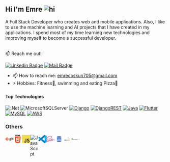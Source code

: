 ## Hi I'm Emre <img src="https://user-images.githubusercontent.com/1303154/88677602-1635ba80-d120-11ea-84d8-d263ba5fc3c0.gif" width="28px" height="28px" alt="hi">

A Full Stack Developer who creates web and mobile applications. Also, I like to use the machine learning and AI projects that I have created in my applications. I spend most of my time learning new technologies and improving myself to become a successful developer. 
<br/><br/>

:mailbox: Reach me out!

 [![Linkedin Badge](https://img.shields.io/badge/-emrecoskun48-0e76a8?style=flat&labelColor=0e76a8&logo=linkedin&logoColor=white)](https://www.linkedin.com/in/emrecoskun48/)  [![Mail Badge](https://img.shields.io/badge/-emrecoskun705-c0392b?style=flat&labelColor=c0392b&logo=gmail&logoColor=white)](mailto:emrecoskun705@gmail.com)


- 📫 How to reach me: emrecoskun705@gmail.com
- ⚡ Hobbies: Fitness💪, swimming and eating Pizza🍕

#### Top Technologies

<!-- TODO: Make technologies links takes you to repositories -->
![.Net](https://img.shields.io/badge/.NET-5C2D91?style=for-the-badge&logo=.net&logoColor=white)
![MicrosoftSQLServer](https://img.shields.io/badge/MSSQL-CC2927?style=for-the-badge&logo=microsoft%20sql%20server&logoColor=white)
[![Django](https://img.shields.io/badge/django-%23092E20.svg?style=for-the-badge&logo=django&logoColor=white)](https://github.com/emrecoskun705/e_commerce)
[![DjangoREST](https://img.shields.io/badge/DJANGO-REST-ff1709?style=for-the-badge&logo=django&logoColor=white&color=ff1709&labelColor=gray)](https://github.com/emrecoskun705/e_commerce)
[![Java](https://img.shields.io/badge/java-%23ED8B00.svg?style=for-the-badge&logo=java&logoColor=white)](#)
[![Flutter](https://img.shields.io/badge/Flutter-%2302569B.svg?style=for-the-badge&logo=Flutter&logoColor=white)](https://github.com/emrecoskun705/ecommerce_flutter)
[![MySQL](https://img.shields.io/badge/mysql-%2300f.svg?style=for-the-badge&logo=mysql&logoColor=white)](#)
[![AWS](https://img.shields.io/badge/AWS-%23FF9900.svg?style=for-the-badge&logo=amazon-aws&logoColor=white)](#)

### Others

<img align="left" alt="Git" width="26px" src="https://raw.githubusercontent.com/github/explore/80688e429a7d4ef2fca1e82350fe8e3517d3494d/topics/git/git.png" />

<img align="left" alt="HTML5" width="26px" src="https://raw.githubusercontent.com/github/explore/80688e429a7d4ef2fca1e82350fe8e3517d3494d/topics/html/html.png" />

<img align="left" alt="JavaScript" width="26px" src="https://raw.githubusercontent.com/github/explore/80688e429a7d4ef2fca1e82350fe8e3517d3494d/topics/javascript/javascript.png" />
<img align="left" alt="JavaScript" width="26px" src="https://user-images.githubusercontent.com/57330864/219970295-2870a1e2-714a-409a-a547-a7c0ca9bbef8.png"/>



<img align="left" alt="Visual Studio Code" width="26px" src="https://raw.githubusercontent.com/github/explore/80688e429a7d4ef2fca1e82350fe8e3517d3494d/topics/visual-studio-code/visual-studio-code.png" />

<img align="left" alt="Sass" width="26px" src="https://raw.githubusercontent.com/github/explore/80688e429a7d4ef2fca1e82350fe8e3517d3494d/topics/sass/sass.png" />

<img align="left" alt="SQL" width="26px" src="https://raw.githubusercontent.com/github/explore/80688e429a7d4ef2fca1e82350fe8e3517d3494d/topics/sql/sql.png" />

<img align="left" alt="MySQL" width="26px" src="https://raw.githubusercontent.com/github/explore/80688e429a7d4ef2fca1e82350fe8e3517d3494d/topics/mysql/mysql.png" />



<img align="left" alt="MongoDB" width="26px" src="https://raw.githubusercontent.com/github/explore/80688e429a7d4ef2fca1e82350fe8e3517d3494d/topics/mongodb/mongodb.png" />
